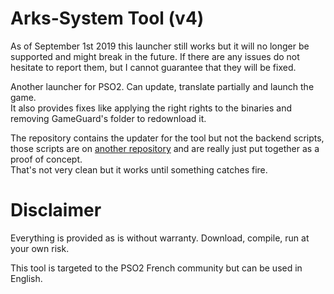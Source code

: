 Arks-System Tool (v4)
=====================

As of September 1st 2019 this launcher still works but it will no longer be supported and might break in the future. If there are any issues do not hesitate to report them, but I cannot guarantee that they will be fixed.

Another launcher for PSO2. Can update, translate partially and launch the game.  
It also provides fixes like applying the right rights to the binaries and removing GameGuard's folder to redownload it.

The repository contains the updater for the tool but not the backend scripts, those scripts are on [another repository](https://github.com/Arks-System/Arks-SystemTool_Repository) and are really just put together as a proof of concept.  
That's not very clean but it works until something catches fire.

Disclaimer
==========

Everything is provided as is without warranty. Download, compile, run at your own risk.

This tool is targeted to the PSO2 French community but can be used in English.
